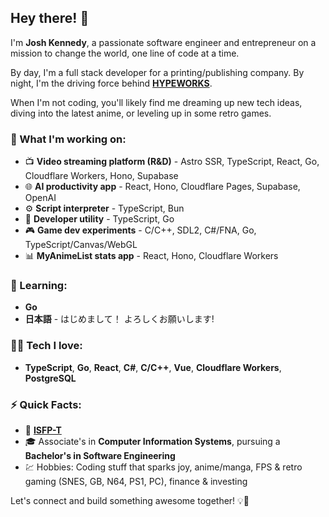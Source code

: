 ## Hey there! 👋

I'm **Josh Kennedy**, a passionate software engineer and entrepreneur on a mission to change the world, one line of code at a time.

By day, I'm a full stack developer for a printing/publishing company. By night, I'm the driving force behind [**HYPEWORKS**](https://github.com/HYPEWORKS).

When I'm not coding, you'll likely find me dreaming up new tech ideas, diving into the latest anime, or leveling up in some retro games.

### 💼 What I'm working on:
- 📺 **Video streaming platform (R&D)** - Astro SSR, TypeScript, React, Go, Cloudflare Workers, Hono, Supabase
- 🌐 **AI productivity app** - React, Hono, Cloudflare Pages, Supabase, OpenAI
- ⚙️ **Script interpreter** - TypeScript, Bun
- 🧰 **Developer utility** - TypeScript, Go
- 🎮 **Game dev experiments** - C/C++, SDL2, C#/FNA, Go, TypeScript/Canvas/WebGL
- 📊 **MyAnimeList stats app** - React, Hono, Cloudflare Workers

### 🚀 Learning:
- **Go**
- **日本語** - はじめまして！ よろしくお願いします!

### 🧑‍💻 Tech I love:
- **TypeScript**, **Go**, **React**, **C#**, **C/C++**, **Vue**, **Cloudflare Workers**, **PostgreSQL**

### ⚡ Quick Facts:
- 🎯 **[ISFP-T](https://www.16personalities.com/isfp-personality)** 
- 🎓 Associate's in **Computer Information Systems**, pursuing a **Bachelor's in Software Engineering**
- 💹 Hobbies: Coding stuff that sparks joy, anime/manga, FPS & retro gaming (SNES, GB, N64, PS1, PC), finance & investing

Let's connect and build something awesome together! 💡💪
